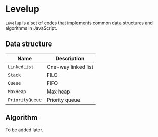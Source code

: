 
# Levelup

`Levelup` is a set of codes that implements common data structures and algorithms in JavaScript.

## Data structure

| Name | Description |
| - | - |
| `LinkedList` | One-way linked list |
| `Stack` | FILO |
| `Queue` | FIFO |
| `MaxHeap` | Max heap |
| `PriorityQueue` | Priority queue |

## Algorithm

To be added later.
